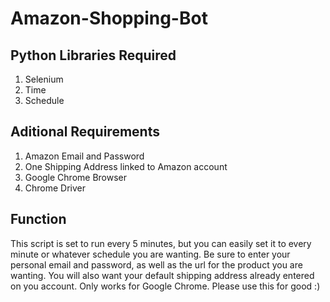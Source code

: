# Amazon-Shopping-Bot

## Python Libraries Required
1. Selenium
2. Time
3. Schedule

## Aditional Requirements
1. Amazon Email and Password
2. One Shipping Address linked to Amazon account
3. Google Chrome Browser
4. Chrome Driver

## Function
This script is set to run every 5 minutes, but you can easily set it to every minute or whatever schedule you are wanting.
Be sure to enter your personal email and password, as well as the url for the product you are wanting. You will also want your default shipping address already entered on you account.
Only works for Google Chrome.
Please use this for good :)
